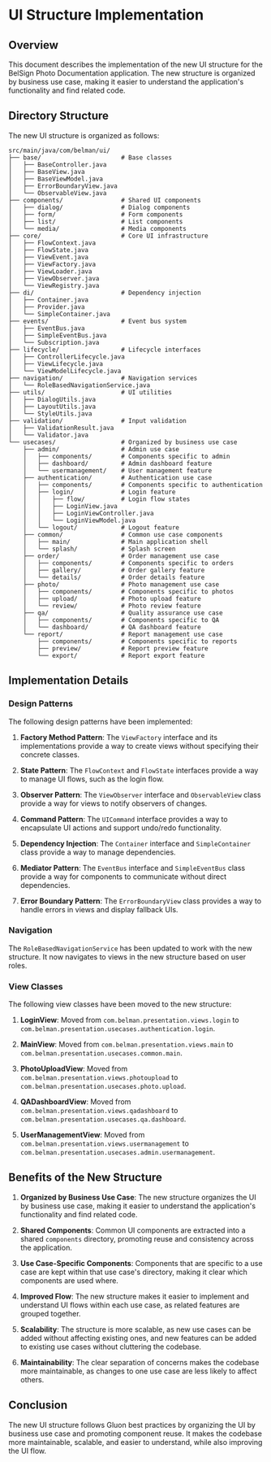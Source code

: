 # UI Structure Implementation

## Overview

This document describes the implementation of the new UI structure for the BelSign Photo Documentation application. The new structure is organized by business use case, making it easier to understand the application's functionality and find related code.

## Directory Structure

The new UI structure is organized as follows:

```
src/main/java/com/belman/ui/
├── base/                      # Base classes
│   ├── BaseController.java
│   ├── BaseView.java
│   ├── BaseViewModel.java
│   ├── ErrorBoundaryView.java
│   └── ObservableView.java
├── components/                # Shared UI components
│   ├── dialog/                # Dialog components
│   ├── form/                  # Form components
│   ├── list/                  # List components
│   └── media/                 # Media components
├── core/                      # Core UI infrastructure
│   ├── FlowContext.java
│   ├── FlowState.java
│   ├── ViewEvent.java
│   ├── ViewFactory.java
│   ├── ViewLoader.java
│   ├── ViewObserver.java
│   └── ViewRegistry.java
├── di/                        # Dependency injection
│   ├── Container.java
│   ├── Provider.java
│   └── SimpleContainer.java
├── events/                    # Event bus system
│   ├── EventBus.java
│   ├── SimpleEventBus.java
│   └── Subscription.java
├── lifecycle/                 # Lifecycle interfaces
│   ├── ControllerLifecycle.java
│   ├── ViewLifecycle.java
│   └── ViewModelLifecycle.java
├── navigation/                # Navigation services
│   └── RoleBasedNavigationService.java
├── utils/                     # UI utilities
│   ├── DialogUtils.java
│   ├── LayoutUtils.java
│   └── StyleUtils.java
├── validation/                # Input validation
│   ├── ValidationResult.java
│   └── Validator.java
└── usecases/                  # Organized by business use case
    ├── admin/                 # Admin use case
    │   ├── components/        # Components specific to admin
    │   ├── dashboard/         # Admin dashboard feature
    │   └── usermanagement/    # User management feature
    ├── authentication/        # Authentication use case
    │   ├── components/        # Components specific to authentication
    │   ├── login/             # Login feature
    │   │   ├── flow/          # Login flow states
    │   │   ├── LoginView.java
    │   │   ├── LoginViewController.java
    │   │   └── LoginViewModel.java
    │   └── logout/            # Logout feature
    ├── common/                # Common use case components
    │   ├── main/              # Main application shell
    │   └── splash/            # Splash screen
    ├── order/                 # Order management use case
    │   ├── components/        # Components specific to orders
    │   ├── gallery/           # Order gallery feature
    │   └── details/           # Order details feature
    ├── photo/                 # Photo management use case
    │   ├── components/        # Components specific to photos
    │   ├── upload/            # Photo upload feature
    │   └── review/            # Photo review feature
    ├── qa/                    # Quality assurance use case
    │   ├── components/        # Components specific to QA
    │   └── dashboard/         # QA dashboard feature
    └── report/                # Report management use case
        ├── components/        # Components specific to reports
        ├── preview/           # Report preview feature
        └── export/            # Report export feature
```

## Implementation Details

### Design Patterns

The following design patterns have been implemented:

1. **Factory Method Pattern**: The `ViewFactory` interface and its implementations provide a way to create views without specifying their concrete classes.

2. **State Pattern**: The `FlowContext` and `FlowState` interfaces provide a way to manage UI flows, such as the login flow.

3. **Observer Pattern**: The `ViewObserver` interface and `ObservableView` class provide a way for views to notify observers of changes.

4. **Command Pattern**: The `UICommand` interface provides a way to encapsulate UI actions and support undo/redo functionality.

5. **Dependency Injection**: The `Container` interface and `SimpleContainer` class provide a way to manage dependencies.

6. **Mediator Pattern**: The `EventBus` interface and `SimpleEventBus` class provide a way for components to communicate without direct dependencies.

7. **Error Boundary Pattern**: The `ErrorBoundaryView` class provides a way to handle errors in views and display fallback UIs.

### Navigation

The `RoleBasedNavigationService` has been updated to work with the new structure. It now navigates to views in the new structure based on user roles.

### View Classes

The following view classes have been moved to the new structure:

1. **LoginView**: Moved from `com.belman.presentation.views.login` to `com.belman.presentation.usecases.authentication.login`.

2. **MainView**: Moved from `com.belman.presentation.views.main` to `com.belman.presentation.usecases.common.main`.

3. **PhotoUploadView**: Moved from `com.belman.presentation.views.photoupload` to `com.belman.presentation.usecases.photo.upload`.

4. **QADashboardView**: Moved from `com.belman.presentation.views.qadashboard` to `com.belman.presentation.usecases.qa.dashboard`.

5. **UserManagementView**: Moved from `com.belman.presentation.views.usermanagement` to `com.belman.presentation.usecases.admin.usermanagement`.

## Benefits of the New Structure

1. **Organized by Business Use Case**: The new structure organizes the UI by business use case, making it easier to understand the application's functionality and find related code.

2. **Shared Components**: Common UI components are extracted into a shared `components` directory, promoting reuse and consistency across the application.

3. **Use Case-Specific Components**: Components that are specific to a use case are kept within that use case's directory, making it clear which components are used where.

4. **Improved Flow**: The new structure makes it easier to implement and understand UI flows within each use case, as related features are grouped together.

5. **Scalability**: The structure is more scalable, as new use cases can be added without affecting existing ones, and new features can be added to existing use cases without cluttering the codebase.

6. **Maintainability**: The clear separation of concerns makes the codebase more maintainable, as changes to one use case are less likely to affect others.

## Conclusion

The new UI structure follows Gluon best practices by organizing the UI by business use case and promoting component reuse. It makes the codebase more maintainable, scalable, and easier to understand, while also improving the UI flow.
